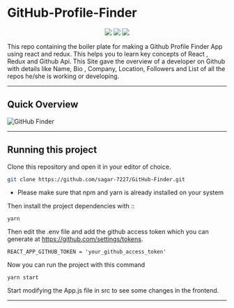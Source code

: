 # GitHub-Profile-Finder

<p align="center">
<img src="https://img.shields.io/badge/react-%2320232a.svg?style=for-the-badge&logo=react&logoColor=%2361DAFB"/>
<img src="https://img.shields.io/badge/redux-%23593d88.svg?style=for-the-badge&logo=redux&logoColor=white"/>
<img src="https://img.shields.io/badge/netlify-%23000000.svg?style=for-the-badge&logo=netlify&logoColor=#00C7B7"/>
</p>

This repo containing the boiler plate for making a Github Profile Finder App using react and redux. This helps you to learn key concepts of React , Redux and Github Api. This Site gave the overview of a developer on Github with details like Name, Bio , Company, Location, Followers and List of all the repos he/she is working or developing.

---
## Quick Overview

![GitHub Finder](https://raw.githubusercontent.com/sagar-7227/GitHub-Profile-Finder/master/landing.png)

---

## Running this project

Clone this repository and open it in your editor of choice.
```bash
git clone https://github.com/sagar-7227/GitHub-Finder.git
```

* Please make sure that npm and yarn is already installed on your system

Then install the project dependencies with ::

```
yarn
```

Then edit the .env file and add the github access token which you can generate at <a>https://github.com/settings/tokens</a>.

```
REACT_APP_GITHUB_TOKEN = 'your_github_access_token'
```

Now you can run the project with this command

```
yarn start
```

Start modifying the App.js file in src to see some changes in the frontend.

---

